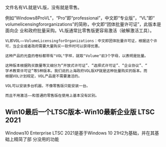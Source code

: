 文件名有VL就是VL版，没有就是零售。

例如“Windows8ProVL”，“Pro”即“professional”，中文即“专业版”，“VL”即“
volumelicensingfororganizations”的简称，中文即“团体批量许可证”，此版本是面向企
业和政府批量采购。VL版通常比零售版更容易激活（破解激活工具）。

    VL即VOL——VolumeLicensingforOrganizations：中文即团体批量许可证，根据这个许
    可，当企业或者政府需要大量购买一软件时可以获得优惠。

    这种产品的光盘的卷标都带有"VOL"字样，就取"Volume"前3个字母，以表明是批量。

    这种版本根据购买数量等又细分为“开放式许可证”、“选择式许可证”、“企业协议”、“
    学术教育许可证”等5种版本。我们说的上海政府VOL版XP就是这种批量购买的版本。而
    根据VOL计划规定，VOL产品是不需要激活的。

    VOL可以安装多台机器，不像零售版只能安装一台。

    而且不用激活——和普通的零售版在使用上基本没有区别。

## Win10最后一个LTSC版本-Win10最新企业版 LTSC 2021

Windows10 Enterprise LTSC 2021是基于Windows 10 21H2为基础，并在其基础上精简了部
分没用的功能
